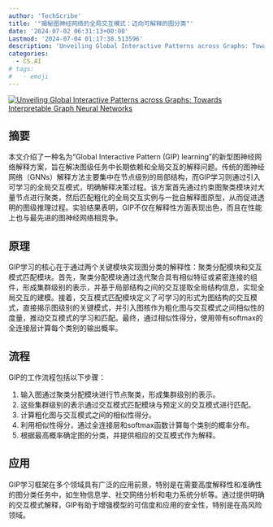 ```yaml
---
author: 'TechScribe'
title: '"揭秘图神经网络的全局交互模式：迈向可解释的图分类"'
date: '2024-07-02 06:31:13+00:00'
Lastmod: '2024-07-04 01:17:38.513596'
description: 'Unveiling Global Interactive Patterns across Graphs: Towards Interpretable Graph Neural Networks'
categories:
  - CS.AI
# tags:
#   - emoji
---
```


[![Unveiling Global Interactive Patterns across Graphs: Towards Interpretable Graph Neural Networks](https://arxiv-research-1301205113.cos.ap-guangzhou.myqcloud.com/images/2407.01979v1.pdf_0.jpg)](https://arxiv.org/abs/2407.01979v1)

## 摘要

本文介绍了一种名为“Global Interactive Pattern (GIP) learning”的新型图神经网络解释方案，旨在解决图级任务中长期依赖和全局交互的解释问题。传统的图神经网络（GNNs）解释方法主要集中在节点级别的局部结构，而GIP学习则通过引入可学习的全局交互模式，明确解释决策过程。该方案首先通过约束图聚类模块对大量节点进行聚类，然后匹配粗化的全局交互实例与一批自解释图原型，从而促进透明的图级推理过程。实验结果表明，GIP不仅在解释性方面表现出色，而且在性能上也与最先进的图神经网络相竞争。<!--more-->

## 原理

GIP学习的核心在于通过两个关键模块实现图分类的解释性：聚类分配模块和交互模式匹配模块。首先，聚类分配模块通过迭代聚合具有相似特征或紧密连接的组件，形成集群级别的表示，并基于局部结构之间的交互提取全局结构信息，实现全局交互的建模。接着，交互模式匹配模块定义了可学习的形式为图结构的交互模式，直接揭示图级别的关键模式，并引入图核作为粗化图与交互模式之间相似性的度量，推动交互模式的学习和匹配。最终，通过相似性得分，使用带有softmax的全连接层计算每个类别的输出概率。

## 流程

GIP的工作流程包括以下步骤：
1. 输入图通过聚类分配模块进行节点聚类，形成集群级别的表示。
2. 这些集群级别的表示通过交互模式匹配模块与预定义的交互模式进行匹配。
3. 计算粗化图与交互模式之间的相似性得分。
4. 利用相似性得分，通过全连接层和softmax函数计算每个类别的概率分布。
5. 根据最高概率确定图的分类，并提供相应的交互模式作为解释。

## 应用

GIP学习框架在多个领域具有广泛的应用前景，特别是在需要高度解释性和准确性的图分类任务中，如生物信息学、社交网络分析和电力系统分析等。通过提供明确的交互模式解释，GIP有助于增强模型的可信度和应用的安全性，特别是在高风险领域。